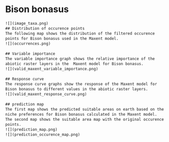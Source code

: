 # Bison bonasus 
    ![](image_taxa.png) 
    ## Distribution of occurence points 
    The following map shows the distribution of the filtered occurence points for Bison bonasus used in the Maxent model. 
    ![](occurrences.png)
    
    ## Variable importance 
    The variable importance graph shows the relative importance of the abiotic raster layers in the  Maxent model for Bison bonasus. 
    ![](valid_maxent_variable_importance.png)
    
    ## Response curve 
    The response curve graphs show the response of the Maxent model for Bison bonasus to different values in the abiotic raster layers. 
    ![](valid_maxent_response_curve.png)
    
    ## prediction map 
    The first map shows the predicted suitable areas on earth based on the niche preferences for Bison bonasus calculated in the Maxent model. The second map shows the suitable area map with the original occurence points. 
    ![](prediction_map.png)
    ![](prediction_occurence_map.png)
    
